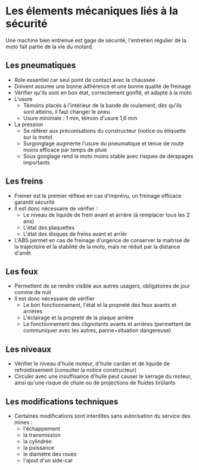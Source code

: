 # Les élements mécaniques liés à la sécurité

Une machine bien entrenue est gage de sécurité, l'entretien régulier de la moto fait partie de la vie du motard.

## Les pneumatiques

- Role essentiel car seul point de contact avec la chaussée
- Doivent assuree une bonne adhérence et une bonne qualité de freinage
- Vérifier qu'ils sont en bon état, correctement gonflé, et adapté à la moto
- L'usure
    - Témoins placés à l'intérieur de la bande de roulement, dès qu'ils sont atteins, il faut changer le pneu
    - Usure minimale : 1 mm, témoin d'usure 1,6 mm
- La pression
    - Se référer aux préconisations du constructeur (notice ou étiquette sur la moto)
    - Surgonglage augmente l'usure du pneumatique et tenue de route moins efficace par temps de pluie
    - Sous gonglage rend la moto moins stable avec risques de dérapages importants

## Les freins

- Freiner est le premier réflexe en cas d'imprévu, un freinage efficace garantit sécurité
- Il est donc nécessaire de vérifier :
    - Le niveau de liquide de frein avant et arrière (à remplacer tous les 2 ans)
    - L'état des plaquettes
    - L'état des disques de freins avant et arrièr
- L'ABS permet en cas de freinage d'urgence de conserver la maitrise de la trajectoire et la stabilité de la moto, mais ne réduit par la distance d'arrêt

## Les feux

- Permettent de se rendre visible aux autres usagers, obligatoires de jour comme de nuit
- Il est donc nécessaire de vérifier
    - Le bon fonctionnement, l'état et la propreté des feux avants et arrières
    - L'éclairage et la propreté de la plaque arrière
    - Le fonctionnement des clignotants avants et arrières (permettent de communiquer avec les autres, panne=situation dangereuse)
    
## Les niveaux

- Vérifier le niveau d'huile moteur, d'huile cardan et de liquide de refroidissement (consulter la notice constructeur)
- Circuler avec une insuffisance d'huile peut causer le serrage du moteur, ainsi qu'une risque de chute ou de projections de fluides brûlants

## Les modifications techniques

- Certaines modifications sont interdites sans autorisation du service des mines :
    - l'échappement
    - la transmission
    - la cylindrée
    - la puissance
    - le diamètre des roues
    - l'ajout d'un side-car